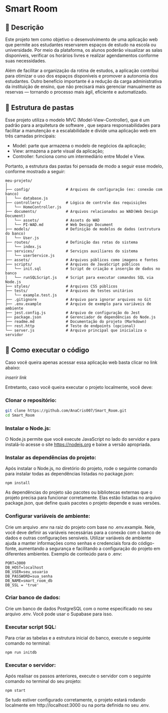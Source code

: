 # Smart Room
## 📜 Descrição

Este projeto tem como objetivo o desenvolvimento de uma aplicação web que permite aos estudantes reservarem espaços de estudo na escola ou universidade. Por meio da plataforma, os alunos poderão visualizar as salas disponíveis, verificar os horários livres e realizar agendamentos conforme suas necessidades.

Além de facilitar a organização da rotina de estudos, a aplicação contribui para otimizar o uso dos espaços disponíveis e promover a autonomia dos estudantes. Outro benefício importante é a redução da carga administrativa da instituição de ensino, que não precisará mais gerenciar manualmente as reservas — tornando o processo mais ágil, eficiente e automatizado.

## 📁 Estrutura de pastas

Esse projeto utiliza o modelo MVC (Model-View-Controller), que é um padrão para a arquitetura de software , que separa responsabilidades para facilitar a manutenção e a escalabilidade e divide uma aplicação web em três camadas principais:

- Model: parte que armazena o modelo de negócios da aplicação;
- View: armazena a parte visual da aplicação;
- Controller: funciona como um intermediário entre Model e View.

Portanto, a estrutura das pastas foi pensada de modo a seguir esse modelo, conforme mostrado a seguir:
```
meu-projeto/
│
├── config/                # Arquivos de configuração (ex: conexão com banco)
│   └── database.js
├── controllers/           # Lógica de controle das requisições
│   └── HomeController.js
├── documents/             # Arquivos relacionados ao WAD(Web Design Document)
│   └── assets/            # Assets do WAD
│   └── PI-WAD.md          # Web Design Document 
├── models/                # Definição de modelos de dados (estrutura do banco)
│   └── User.js
├── routes/                # Definição das rotas do sistema
│   └── index.js
├── services/              # Serviços auxiliares do sistema
│   └── userService.js
├── assets/                # Arquivos públicos como imagens e fontes
├── scripts/               # Arquivos de JavaScript públicos
│   └── init.sql           # Script de criação e inserção de dados no banco
│   └── runSQLScript.js    # Script para executar comandos SQL via Node.js      
├── styles/                # Arquivos CSS públicos
├── tests/                 # Arquivos de testes unitários
│   └── example.test.js
├── .gitignore             # Arquivo para ignorar arquivos no Git
├── .env.example           # Arquivo de exemplo para variáveis de ambiente
├── jest.config.js         # Arquivo de configuração do Jest
├── package.json           # Gerenciador de dependências do Node.js
├── readme.md              # Documentação do projeto (Markdown)
├── rest.http              # Teste de endpoints (opcional)
└── server.js              # Arquivo principal que inicializa o servidor
```

## 🔧 Como executar o código
Caso você queira apenas acessar essa aplicação web basta clicar no link abaixo:

_inserir link_

Entretanto, caso você queira executar o projeto localmente, você deve:
### Clonar o repositório:

```bash
git clone https://github.com/AnaCris007/Smart_Room.git
cd Smart_Room
```

### Instalar o Node.js:
O Node.js permite que você execute JavaScript no lado do servidor e para instalá-lo acesse o site https://nodejs.org e baixe a versão apropriada.

### Instalar as dependências do projeto:

Após instalar o Node.js, no diretório do projeto, rode o seguinte comando para instalar todas as dependências listadas no package.json:

```
npm install
```
As dependências do projeto são pacotes ou bibliotecas externas que o projeto precisa para funcionar corretamente. Elas estão listadas no arquivo package.json, que define quais pacotes o projeto depende e suas versões.

### Configurar variáveis de ambiente:
Crie um arquivo .env na raiz do projeto com base no .env.example. Nele, você deve definir as variáveis necessárias para a conexão com o banco de dados e outras configurações sensíveis. Utilizar variáveis de ambiente ajuda a manter informações como senhas e credenciais fora do código-fonte, aumentando a segurança e facilitando a configuração do projeto em diferentes ambientes.
Exemplo de conteúdo para o .env:

```
PORT=3000
DB_HOST=localhost
DB_USER=seu_usuario
DB_PASSWORD=sua_senha
DB_NAME=smart_room_db
DB_SSL = 'true'
```
### Criar banco de dados:

Crie um banco de dados PostgreSQL com o nome especificado no seu arquivo .env. Você pode usar o Supabase para isso.

###  Executar script SQL:
Para criar as tabelas e a estrutura inicial do banco, execute o seguinte comando no terminal:

```
npm run initdb
```

### Executar o servidor:
Após realisar os passos anteriores, execute o servidor com o seguinte comando no terminal do seu projeto:
```
npm start
```
Se tudo estiver configurado corretamente, o projeto estará rodando localmente em http://localhost:3000 ou na porta definida no seu .env.